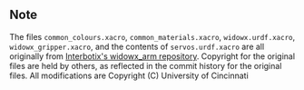 ## Note

The files ```common_colours.xacro```, ```common_materials.xacro```, ```widowx.urdf.xacro```, ```widowx_gripper.xacro```, and the contents of ```servos.urdf.xacro``` are all originally from [Interbotix's widowx_arm repository](https://github.com/Interbotix/widowx_arm). Copyright for the original files are held by others, as reflected in the commit history for the original files. All modifications are Copyright (C) University of Cincinnati
